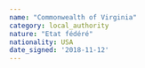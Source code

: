 ```yaml
---
name: "Commonwealth of Virginia"
category: local_authority
nature: "Etat fédéré"
nationality: USA
date_signed: '2018-11-12'
---
```

    